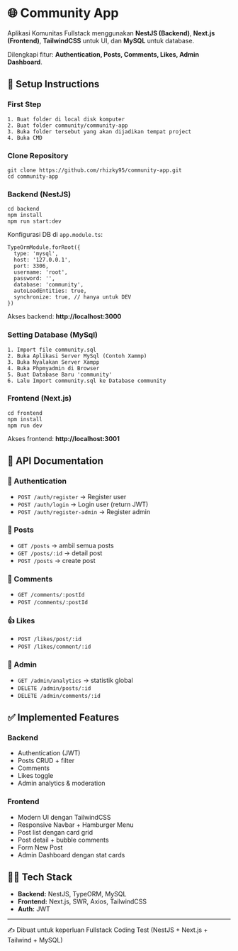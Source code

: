 <!DOCTYPE html>
<html lang="en">
<body>
  <h1>🌐 Community App</h1>
  <p>Aplikasi Komunitas Fullstack menggunakan <b>NestJS (Backend)</b>, 
     <b>Next.js (Frontend)</b>, <b>TailwindCSS</b> untuk UI, dan <b>MySQL</b> untuk database.</p>
  <p>Dilengkapi fitur: <b>Authentication, Posts, Comments, Likes, Admin Dashboard</b>.</p>

  <div class="section">
    <h2>🚀 Setup Instructions</h2>
    
<h3>First Step</h3>
    <pre><code>1. Buat folder di local disk komputer
2. Buat folder community/community-app
3. Buka folder tersebut yang akan dijadikan tempat project
4. Buka CMD</code></pre>
    
<h3>Clone Repository</h3>
    <pre><code>git clone https://github.com/rhizky95/community-app.git
cd community-app</code></pre>

<h3>Backend (NestJS)</h3><pre><code>cd backend
npm install
npm run start:dev</code></pre>

<p>Konfigurasi DB di <code>app.module.ts</code>:</p>
    <pre><code>TypeOrmModule.forRoot({
  type: 'mysql',
  host: '127.0.0.1',
  port: 3306,
  username: 'root',
  password: '',
  database: 'community',
  autoLoadEntities: true,
  synchronize: true, // hanya untuk DEV
})</code></pre>
    <p>Akses backend: <b>http://localhost:3000</b></p>

<h3>Setting Database (MySql)</h3>
    <pre><code>1. Import file community.sql
2. Buka Aplikasi Server MySql (Contoh Xammp)
3. Buka Nyalakan Server Xampp
4. Buka Phpmyadmin di Browser
5. Buat Database Baru 'community'
6. Lalu Import community.sql ke Database community</code></pre>

<h3>Frontend (Next.js)</h3>
    <pre><code>cd frontend
npm install
npm run dev</code></pre>
    <p>Akses frontend: <b>http://localhost:3001</b></p>
  </div>

  <div class="section">
    <h2>📡 API Documentation</h2>
    <h3>🔐 Authentication</h3>
    <ul>
      <li><code>POST /auth/register</code> → Register user</li>
      <li><code>POST /auth/login</code> → Login user (return JWT)</li>
      <li><code>POST /auth/register-admin</code> → Register admin</li>
    </ul>
    <h3>📝 Posts</h3>
    <ul>
      <li><code>GET /posts</code> → ambil semua posts</li>
      <li><code>GET /posts/:id</code> → detail post</li>
      <li><code>POST /posts</code> → create post</li>
    </ul>
    <h3>💬 Comments</h3>
    <ul>
      <li><code>GET /comments/:postId</code></li>
      <li><code>POST /comments/:postId</code></li>
    </ul>
    <h3>👍 Likes</h3>
    <ul>
      <li><code>POST /likes/post/:id</code></li>
      <li><code>POST /likes/comment/:id</code></li>
    </ul>
    <h3>👑 Admin</h3>
    <ul>
      <li><code>GET /admin/analytics</code> → statistik global</li>
      <li><code>DELETE /admin/posts/:id</code></li>
      <li><code>DELETE /admin/comments/:id</code></li>
    </ul>
  </div>

  <div class="section">
    <h2>✅ Implemented Features</h2>
    <h3>Backend</h3>
    <ul>
      <li>Authentication (JWT)</li>
      <li>Posts CRUD + filter</li>
      <li>Comments</li>
      <li>Likes toggle</li>
      <li>Admin analytics & moderation</li>
    </ul>
    <h3>Frontend</h3>
    <ul>
      <li>Modern UI dengan TailwindCSS</li>
      <li>Responsive Navbar + Hamburger Menu</li>
      <li>Post list dengan card grid</li>
      <li>Post detail + bubble comments</li>
      <li>Form New Post</li>
      <li>Admin Dashboard dengan stat cards</li>
    </ul>
  </div>

  <div class="section">
    <h2>👨‍💻 Tech Stack</h2>
    <ul>
      <li><b>Backend:</b> NestJS, TypeORM, MySQL</li>
      <li><b>Frontend:</b> Next.js, SWR, Axios, TailwindCSS</li>
      <li><b>Auth:</b> JWT</li>
    </ul>
  </div>

  <footer>
    <hr/>
    <p>✍️ Dibuat untuk keperluan Fullstack Coding Test (NestJS + Next.js + Tailwind + MySQL)</p>
  </footer>
</body>
</html>
